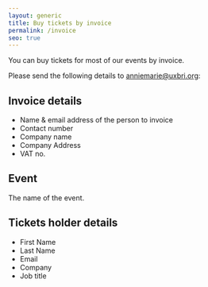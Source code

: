 ```yaml
---
layout: generic
title: Buy tickets by invoice
permalink: /invoice
seo: true
---
```

You can buy tickets for most of our events by invoice.

Please send the following details to [anniemarie@uxbri.org](mailto:anniemarie@uxbri.org):

## Invoice details

* Name & email address of the person to invoice 
* Contact number
* Company name
* Company Address
* VAT no.

## Event

The name of the event.

## Tickets holder details

* First Name
* Last Name
* Email
* Company
* Job title